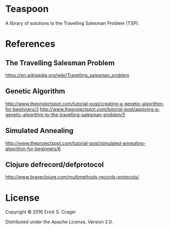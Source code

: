 # Teaspoon

A library of solutions to the Travelling Salesman Problem (TSP).

# References

## The Travelling Salesman Problem
<https://en.wikipedia.org/wiki/Travelling_salesman_problem>

## Genetic Algorithm
<http://www.theprojectspot.com/tutorial-post/creating-a-genetic-algorithm-for-beginners/3>
<http://www.theprojectspot.com/tutorial-post/applying-a-genetic-algorithm-to-the-travelling-salesman-problem/5>

## Simulated Annealing
<http://www.theprojectspot.com/tutorial-post/simulated-annealing-algorithm-for-beginners/6>

## Clojure defrecord/defprotocol
<http://www.braveclojure.com/multimethods-records-protocols/>

# License

Copyright © 2016 Erick S. Crager

Distributed under the Apache License, Version 2.0.
